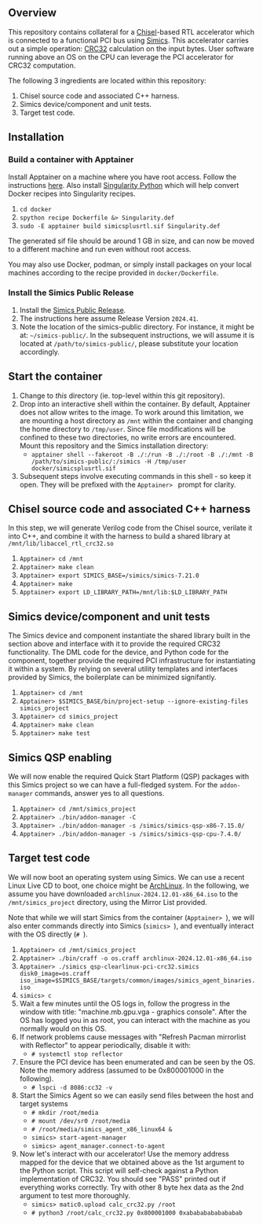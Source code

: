 ## Overview

This repository contains collateral for a [Chisel](https://www.chisel-lang.org/)-based RTL accelerator which is connected to a functional PCI bus using [Simics](https://www.intel.com/content/www/us/en/developer/articles/tool/simics-simulator.html). This accelerator carries out a simple operation: [CRC32](https://en.wikipedia.org/wiki/Computation_of_cyclic_redundancy_checks#CRC-32_algorithm) calculation on the input bytes. User software running above an OS on the CPU can leverage the PCI accelerator for CRC32 computation.

The following 3 ingredients are located within this repository:

1. Chisel source code and associated C++ harness.
2. Simics device/component and unit tests.
3. Target test code.

## Installation

### Build a container with Apptainer

Install Apptainer on a machine where you have root access. Follow the instructions [here](https://apptainer.org/docs/admin/main/installation.html#install-from-pre-built-packages). Also install [Singularity Python](https://singularityhub.github.io/singularity-cli/) which will help convert Docker recipes into Singularity recipes.

1. `cd docker`
2. `spython recipe Dockerfile &> Singularity.def`
3. `sudo -E apptainer build simicsplusrtl.sif Singularity.def`

The generated sif file should be around 1 GB in size, and can now be moved to a different machine and run even without root access.

You may also use Docker, podman, or simply install packages on your local machines according to the recipe provided in `docker/Dockerfile`.

### Install the Simics Public Release

1. Install the [Simics Public Release](https://www.intel.com/content/www/us/en/developer/articles/tool/simics-simulator.html).
2. The instructions here assume Release Version `2024.41`.
3. Note the location of the simics-public directory. For instance, it might be at: `~/simics-public/`. In the subsequent instructions, we will assume it is located at `/path/to/simics-public/`, please substitute your location accordingly.

## Start the container

1. Change to *this* directory (ie. top-level within this git repository).
2. Drop into an interactive shell within the container. By default, Apptainer does not allow writes to the image. To work around this limitation, we are mounting a host directory as `/mnt` within the container and changing the home directory to `/tmp/user`. Since file modifications will be confined to these two directories, no write errors are encountered. Mount this repository and the Simics installation directory:
    - `apptainer shell --fakeroot -B ./:/run -B ./:/root -B ./:/mnt -B /path/to/simics-public/:/simics -H /tmp/user docker/simicsplusrtl.sif`
3. Subsequent steps involve executing commands in this shell - so keep it open. They will be prefixed with the `Apptainer> ` prompt for clarity.

## Chisel source code and associated C++ harness

In this step, we will generate Verilog code from the Chisel source, verilate it into C++, and combine it with the harness to build a shared library at `/mnt/lib/libaccel_rtl_crc32.so`

1. `Apptainer> cd /mnt`
2. `Apptainer> make clean`
3. `Apptainer> export SIMICS_BASE=/simics/simics-7.21.0`
4. `Apptainer> make`
5. `Apptainer> export LD_LIBRARY_PATH=/mnt/lib:$LD_LIBRARY_PATH`

## Simics device/component and unit tests

The Simics device and component instantiate the shared library built in the section above and interface with it to provide the required CRC32 functionality. The DML code for the device, and Python code for the component, together provide the required PCI infrastructure for instantiating it within a system. By relying on several utility templates and interfaces provided by Simics, the boilerplate can be minimized signifantly.

1. `Apptainer> cd /mnt`
2. `Apptainer> $SIMICS_BASE/bin/project-setup --ignore-existing-files simics_project`
3. `Apptainer> cd simics_project`
4. `Apptainer> make clean`
5. `Apptainer> make test`

## Simics QSP enabling

We will now enable the required Quick Start Platform (QSP) packages with this Simics project so we can have a full-fledged system. For the `addon-manager` commands, answer yes to all questions.

1. `Apptainer> cd /mnt/simics_project`
2. `Apptainer> ./bin/addon-manager -C`
3. `Apptainer> ./bin/addon-manager -s /simics/simics-qsp-x86-7.15.0/`
4. `Apptainer> ./bin/addon-manager -s /simics/simics-qsp-cpu-7.4.0/`

## Target test code

We will now boot an operating system using Simics. We can use a recent Linux Live CD to boot, one choice might be [ArchLinux](https://archlinux.org/download/). In the following, we assume you have downloaded `archlinux-2024.12.01-x86_64.iso` to the `/mnt/simics_project` directory, using the Mirror List provided.

Note that while we will start Simics from the container (`Apptainer> `), we will also enter commands directly into Simics (`simics> `), and eventually interact with the OS directly (`# `).

1. `Apptainer> cd /mnt/simics_project`
2. `Apptainer> ./bin/craff -o os.craff archlinux-2024.12.01-x86_64.iso`
3. `Apptainer> ./simics qsp-clearlinux-pci-crc32.simics disk0_image=os.craff iso_image=$SIMICS_BASE/targets/common/images/simics_agent_binaries.iso`
4. `simics> c`
5. Wait a few minutes until the OS logs in, follow the progress in the window with title: "machine.mb.gpu.vga - graphics console". After the OS has logged you in as root, you can interact with the machine as you normally would on this OS.
6. If network problems cause messages with "Refresh Pacman mirrorlist with Reflector" to appear periodically, disable it with:
    - `# systemctl stop reflector`
7. Ensure the PCI device has been enumerated and can be seen by the OS. Note the memory address (assumed to be 0x800001000 in the following).
    - `# lspci -d 8086:cc32 -v`
8. Start the Simics Agent so we can easily send files between the host and target systems
    - `# mkdir /root/media`
    - `# mount /dev/sr0 /root/media`
    - `# /root/media/simics_agent_x86_linux64 &`
    - `simics> start-agent-manager`
    - `simics> agent_manager.connect-to-agent`
9. Now let's interact with our accelerator! Use the memory address mapped for the device that we obtained above as the 1st argument to the Python script. This script will self-check against a Python implementation of CRC32. You should see "PASS" printed out if everything works correctly. Try with other 8 byte hex data as the 2nd argument to test more thoroughly.
    - `simics> matic0.upload calc_crc32.py /root`
    - `# python3 /root/calc_crc32.py 0x800001000 0xabababababababab`
